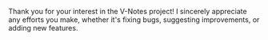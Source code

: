 Thank you for your interest in the V-Notes project! I sincerely appreciate any efforts you make, whether it's fixing bugs, suggesting improvements, or adding new features.
